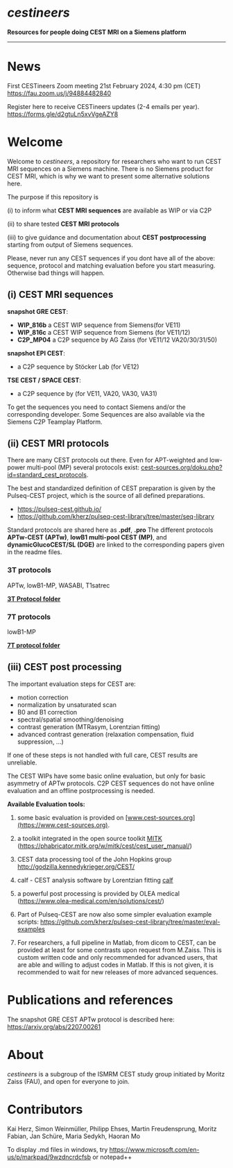 # *cestineers*
**Resources for people doing CEST MRI on a Siemens platform**
* * *

# News
First CESTineers Zoom meeting 
21st February 2024, 4:30 pm (CET)  https://fau.zoom.us/j/94884482840

Register here to receive CESTineers updates (2-4 emails per year). https://forms.gle/d2gtuLn5xvVgeAZY8 

# Welcome
Welcome to *cestineers*, a repository for researchers who want to run CEST MRI sequences on a Siemens machine. There is no Siemens product for CEST MRI, which is why we want to present some alternative solutions here.

The purpose if this repository is

(i) to inform what **CEST MRI sequences** are available as WIP or via C2P

(ii) to share tested **CEST MRI protocols**

(iii) to give guidance and documentation about **CEST postprocessing** starting from output of Siemens sequences.


Please, never run any CEST sequences if you dont have all of the above: sequence, protocol and matching evaluation before you start measuring. Otherwise bad things will happen.

## (i) CEST MRI sequences ##

**snapshot GRE CEST**:
 - **WIP_816b** a CEST WIP sequence from Siemens(for VE11)
 - **WIP_816c** a CEST WIP sequence from Siemens (for VE11/12)
 - **C2P_MP04** a C2P sequence by AG Zaiss (for VE11/12 VA20/30/31/50)

**snapshot EPI CEST**:
 - a C2P sequence by Stöcker Lab (for VE12)

**TSE CEST / SPACE CEST**:
 - a C2P sequence by
   (for VE11, VA20, VA30, VA31)

To get the sequences you need to contact Siemens and/or the corresponding developer. Some Sequences are also available via the Siemens C2P Teamplay Platform.
   
## (ii) CEST MRI protocols ##
There are many CEST protocols out there. Even for APT-weighted and low-power multi-pool (MP) several protocols exist: [cest-sources.org/doku.php?id=standard_cest_protocols](http://cest-sources.org/doku.php?id=standard_cest_protocols). 

The best and standardized definition of CEST preparation is given by the Pulseq-CEST project, which is the source of all defined preparations.
 - https://pulseq-cest.github.io/
 - https://github.com/kherz/pulseq-cest-library/tree/master/seq-library

Standard protocols are shared here as **.pdf**, **.pro** 
The different protocols **APTw-CEST (APTw)**, **lowB1 multi-pool CEST (MP)**, and **dynamicGlucoCEST/SL (DGE)** are linked to the corresponding papers given in the readme files.

### 3T protocols ###

APTw, lowB1-MP, WASABI, T1satrec

**[3T Protocol folder](prot/3T/)**

### 7T protocols ###

lowB1-MP

**[7T protocol folder](/prot/7T)**

## (iii) CEST post processing ##
The important evaluation steps for CEST are:
 - motion correction
 - normalization by unsaturated scan
 - B0 and B1 correction
 - spectral/spatial smoothing/denoising
 - contrast generation (MTRasym, Lorentzian fitting)
 - advanced contrast generation (relaxation compensation, fluid suppression, ...)
 
 If one of these steps is not handled with full care, CEST results are unreliable.

The CEST WIPs have some basic online evaluation, but only for  basic asymmetry of APTw protocols.
C2P CEST sequences do not have online evaluation and an offline postprocessing is needed.

**Available Evaluation tools:**

 1. some basic evaluation is provided on [www.cest-sources.org](https://www.cest-sources.org).
 
 2. a toolkit integrated in the open source toolkit [MITK](https://www.mitk.org/wiki/The_Medical_Imaging_Interaction_Toolkit_(MITK))
    (https://phabricator.mitk.org/w/mitk/cest/cest_user_manual/)
 3.  CEST data processing tool of the John Hopkins group http://godzilla.kennedykrieger.org/CEST/  

 4. calf - CEST analysis software by Lorentzian fitting  [calf](https://github.com/MPR-UKD/calf)
 
 5. a powerful post processing is provided by OLEA medical (https://www.olea-medical.com/en/solutions/cest/)
    
 7. Part of Pulseq-CEST are now also some simpler evaluation example scripts:  https://github.com/kherz/pulseq-cest-library/tree/master/eval-examples
 
 8. For researchers, a full pipeline in Matlab, from dicom to CEST, can be provided at least for some contrasts upon request from M.Zaiss.
 This is custom written code and only recommended for advanced users, that are able and willing to adjust codes in Matlab.
 If this is not given, it is recommended to wait for new releases of more advanced sequences.
 
# Publications and references

The snapshot GRE CEST APTw protocol is described here: https://arxiv.org/abs/2207.00261


   
# About
*cestineers* is a subgroup of the ISMRM CEST study group initiated by Moritz Zaiss (FAU), and open for everyone to join. 

# Contributors
Kai Herz,
Simon Weinmüller,
Philipp Ehses,
Martin Freudensprung,
Moritz Fabian,
Jan Schüre,
Maria Sedykh,
Haoran Mo

To display .md files in windows, try https://www.microsoft.com/en-us/p/markpad/9wzdncrdcfsb or notepad++
 
 
